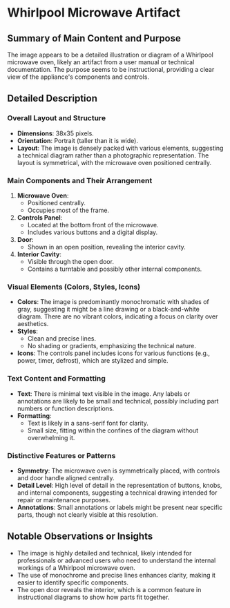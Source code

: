 # Whirlpool Microwave Artifact

## Summary of Main Content and Purpose
The image appears to be a detailed illustration or diagram of a Whirlpool microwave oven, likely an artifact from a user manual or technical documentation. The purpose seems to be instructional, providing a clear view of the appliance's components and controls.

## Detailed Description

### Overall Layout and Structure
- **Dimensions**: 38x35 pixels.
- **Orientation**: Portrait (taller than it is wide).
- **Layout**: The image is densely packed with various elements, suggesting a technical diagram rather than a photographic representation. The layout is symmetrical, with the microwave oven positioned centrally.

### Main Components and Their Arrangement
1. **Microwave Oven**:
   - Positioned centrally.
   - Occupies most of the frame.
2. **Controls Panel**:
   - Located at the bottom front of the microwave.
   - Includes various buttons and a digital display.
3. **Door**:
   - Shown in an open position, revealing the interior cavity.
4. **Interior Cavity**:
   - Visible through the open door.
   - Contains a turntable and possibly other internal components.

### Visual Elements (Colors, Styles, Icons)
- **Colors**: The image is predominantly monochromatic with shades of gray, suggesting it might be a line drawing or a black-and-white diagram. There are no vibrant colors, indicating a focus on clarity over aesthetics.
- **Styles**:
  - Clean and precise lines.
  - No shading or gradients, emphasizing the technical nature.
- **Icons**: The controls panel includes icons for various functions (e.g., power, timer, defrost), which are stylized and simple.

### Text Content and Formatting
- **Text**: There is minimal text visible in the image. Any labels or annotations are likely to be small and technical, possibly including part numbers or function descriptions.
- **Formatting**:
  - Text is likely in a sans-serif font for clarity.
  - Small size, fitting within the confines of the diagram without overwhelming it.

### Distinctive Features or Patterns
- **Symmetry**: The microwave oven is symmetrically placed, with controls and door handle aligned centrally.
- **Detail Level**: High level of detail in the representation of buttons, knobs, and internal components, suggesting a technical drawing intended for repair or maintenance purposes.
- **Annotations**: Small annotations or labels might be present near specific parts, though not clearly visible at this resolution.

## Notable Observations or Insights
- The image is highly detailed and technical, likely intended for professionals or advanced users who need to understand the internal workings of a Whirlpool microwave oven.
- The use of monochrome and precise lines enhances clarity, making it easier to identify specific components.
- The open door reveals the interior, which is a common feature in instructional diagrams to show how parts fit together.